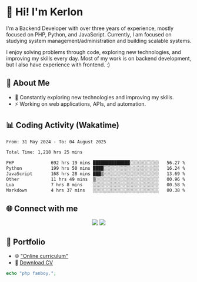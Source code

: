 # 👋 Hi! I'm Kerlon

I'm a Backend Developer with over three years of experience, mostly focused on PHP, Python, and JavaScript. Currently, I am focused on studying system management/administration and building scalable systems.

I enjoy solving problems through code, exploring new technologies, and improving my skills every day. Most of my work is on backend development, but I also have experience with frontend. :)

## 🚀 About Me

* 🌱 Constantly exploring new technologies and improving my skills.
* ⚡ Working on web applications, APIs, and automation.

## 📊 Coding Activity (Wakatime)

<!--START_SECTION:waka-->

```txt
From: 31 May 2024 - To: 04 August 2025

Total Time: 1,218 hrs 25 mins

PHP              692 hrs 19 mins ██████████████░░░░░░░░░░░   56.27 %
Python           199 hrs 50 mins ████░░░░░░░░░░░░░░░░░░░░░   16.24 %
JavaScript       168 hrs 28 mins ███▒░░░░░░░░░░░░░░░░░░░░░   13.69 %
Other            11 hrs 49 mins  ▒░░░░░░░░░░░░░░░░░░░░░░░░   00.96 %
Lua              7 hrs 8 mins    ░░░░░░░░░░░░░░░░░░░░░░░░░   00.58 %
Markdown         4 hrs 37 mins   ░░░░░░░░░░░░░░░░░░░░░░░░░   00.38 %
```

<!--END_SECTION:waka-->

## 🌐 Connect with me

<p align="center">
    <a href="https://www.linkedin.com/in/kerlon-fernandes"><img src="https://skillicons.dev/icons?i=linkedin" /></a>
    <a href="https://github.com/kerlonfernandes"><img src="https://skillicons.dev/icons?i=github" /></a>
</p>

## 📌 Portfolio

* 🌐 ["Online curriculum"](https://kerlon.com.br/)
* 📄 [Download CV](https://kerlon.com.br/assets/resumes/resume_en-us.pdf)

```php
echo "php fanboy.";
```
